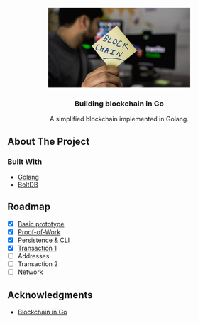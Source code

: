 <div id="top"></div>

<!-- PROJECT LOGO -->
<br />
<div align="center">
  <a href="https://github.com/noodleslove/blockchain-go">
    <img src="assets/blockchain.jpg" alt="Logo" width="320" height="180">
  </a>

  <h3 align="center">Building blockchain in Go</h3>
  <p align="center">A simplified blockchain implemented in Golang.</p>
</div>

## About The Project

### Built With

- [Golang](https://go.dev/)
- [BoltDB](https://github.com/boltdb/bolt)

## Roadmap

- [x] [Basic prototype](https://edwinho.online/blog/blockchain-in-go/part-1)
- [x] [Proof-of-Work](https://edwinho.online/blog/blockchain-in-go/part-2)
- [x] [Persistence & CLI](https://edwinho.online/blog/blockchain-in-go/part-3)
- [x] [Transaction 1](https://edwinho.online/blog/blockchain-in-go/part-4)
- [ ] Addresses
- [ ] Transaction 2
- [ ] Network

## Acknowledgments

- [Blockchain in Go](https://github.com/Jeiwan/blockchain_go)
